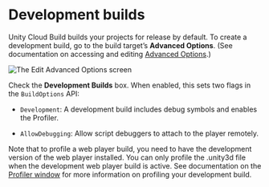 # Development builds

Unity Cloud Build builds your projects for release by default. To create a development build, go to the build target’s __Advanced Options__. (See documentation on accessing and editing [Advanced Options](UnityCloudBuildAdvancedOptions).)



![The Edit Advanced Options screen](../uploads/Main/UnityCloudBuildAdvancedOptions-AdvancedOptionsEdit.png)

Check the __Development Builds__ box. When enabled, this sets two flags in the `BuildOptions` API:

* `Development`: A development build includes debug symbols and enables the Profiler.

* `AllowDebugging`: Allow script debuggers to attach to the player remotely.

Note that to profile a web player build, you need to have the development version of the web player installed. You can only profile the .unity3d file when the development web player build is active. See documentation on the [Profiler window](Profiler) for more information on profiling your development build.